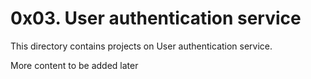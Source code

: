 # 0x03. User authentication service

This directory contains projects on User authentication service.

More content to be added later